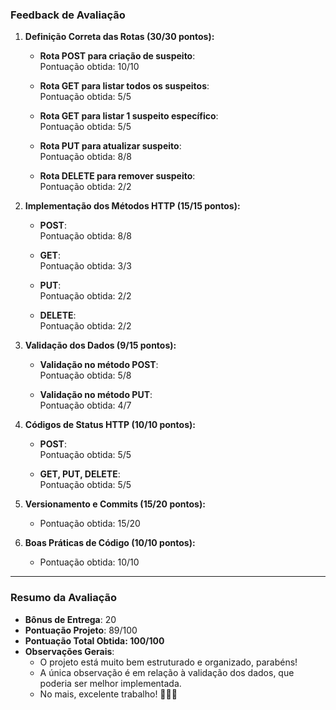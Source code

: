 ### **Feedback de Avaliação**

1. **Definição Correta das Rotas (30/30 pontos):**

   - **Rota POST para criação de suspeito**:  
     Pontuação obtida: 10/10

   - **Rota GET para listar todos os suspeitos**:  
     Pontuação obtida: 5/5

   - **Rota GET para listar 1 suspeito específico**:  
     Pontuação obtida: 5/5

   - **Rota PUT para atualizar suspeito**:  
     Pontuação obtida: 8/8

   - **Rota DELETE para remover suspeito**:  
     Pontuação obtida: 2/2

2. **Implementação dos Métodos HTTP (15/15 pontos):**

   - **POST**:  
     Pontuação obtida: 8/8

   - **GET**:  
     Pontuação obtida: 3/3

   - **PUT**:  
     Pontuação obtida: 2/2

   - **DELETE**:  
     Pontuação obtida: 2/2

3. **Validação dos Dados (9/15 pontos):**

   - **Validação no método POST**:  
     Pontuação obtida: 5/8

   - **Validação no método PUT**:  
     Pontuação obtida: 4/7

4. **Códigos de Status HTTP (10/10 pontos):**

   - **POST**:  
     Pontuação obtida: 5/5

   - **GET, PUT, DELETE**:  
     Pontuação obtida: 5/5

5. **Versionamento e Commits (15/20 pontos):**

   - Pontuação obtida: 15/20

6. **Boas Práticas de Código (10/10 pontos):**
   - Pontuação obtida: 10/10

---

### **Resumo da Avaliação**

- **Bônus de Entrega**: 20
- **Pontuação Projeto**: 89/100
- **Pontuação Total Obtida: 100/100**
- **Observações Gerais**:
  - O projeto está muito bem estruturado e organizado, parabéns!
  - A única observação é em relação à validação dos dados, que poderia ser melhor implementada.
  - No mais, excelente trabalho! 👏👏👏

